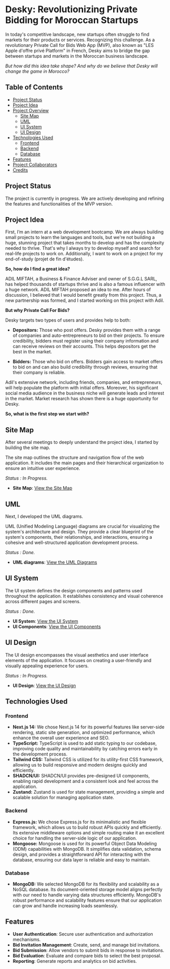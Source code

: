 
# Desky: Revolutionizing Private Bidding for Moroccan Startups

In today's competitive landscape, new startups often struggle to find markets for their products or services. Recognizing this challenge. As a revolutionary Private Call for Bids Web App (MVP), also known as "LES Apple d'offre privé Platform" in French, Desky aims to bridge the gap between startups and markets in the Moroccan business landscape.

*But how did this idea take shape? And why do we believe that Desky will change the game in Morocco?*


## Table of Contents
- [Project Status](#Project-Status)
- [Project Idea](#Project-Idea)
- [Project Overview](#project-overview)
  - [Site Map](#site-map)
  - [UML](#UML)
  - [UI System](#ui-system)
  - [UI Design](#ui-design)
- [Technologies Used](#technologies-used)
  - [Frontend](#frontend)
  - [Backend](#backend)
  - [Database](#database)
- [Features](#features)
- [Project Collaborators](#project-collaborators)
- [Credits](#credits)
## Project Status

The project is currently in progress. We are actively developing and refining the features and functionalities of the MVP version.
## Project Idea

First, I’m an intern at a web development bootcamp. We are always building small projects to learn the languages and tools, but we're not building a huge, stunning project that takes months to develop and has the complexity needed to thrive. That's why I always try to develop myself and search for real-life projects to work on. Additionally, I want to work on a project for my end-of-study (projet de fin d'études).

**So, how do I find a great idea?**

ADIL MIFTAH, a Business & Finance Adviser and owner of S.G.G.L SARL, has helped thousands of startups thrive and is also a famous influencer with a huge network. ADIL MIFTAH proposed an idea to me. After hours of discussion, I believed that I would benefit greatly from this project. Thus, a new partnership was formed, and I started working on this project with Adil.

**But why Private Call For Bids?**

Desky targets two types of users and provides help to both:

- **Depositors:** Those who post offers. Desky provides them with a range of companies and auto-entrepreneurs to bid on their projects. To ensure credibility, bidders must register using their company information and can receive reviews on their accounts. This helps depositors get the best in the market.

- **Bidders:** Those who bid on offers. Bidders gain access to market offers to bid on and can also build credibility through reviews, ensuring that their company is reliable.

Adil's extensive network, including friends, companies, and entrepreneurs, will help populate the platform with initial offers. Moreover, his significant social media audience in the business niche will generate leads and interest in the market. Market research has shown there is a huge opportunity for Desky.

**So, what is the first step we start with?**
## Site Map

After several meetings to deeply understand the project idea, I started by building the site map.

The site map outlines the structure and navigation flow of the web application. It includes the main pages and their hierarchical organization to ensure an intuitive user experience.

*Status : In Progress.*

- **Site Map**: [View the Site Map](https://www.figma.com/design/XFfxW4zdqu1ZmTJwAUC84S/Desky?node-id=0-1&t=kjMgHBqQUyhqSYRG-1)
## UML
Next, I developed the UML diagrams.

UML (Unified Modeling Language) diagrams are crucial for visualizing the system's architecture and design. They provide a clear blueprint of the system's components, their relationships, and interactions, ensuring a cohesive and well-structured application development process.

*Status : Done.*

- **UML diagrams**: [View the UML Diagrams](https://www.figma.com/design/XFfxW4zdqu1ZmTJwAUC84S/Desky?node-id=320-1732&t=lEn0TOA2jkAXyeLG-1)
## UI System

The UI system defines the design components and patterns used throughout the application. It establishes consistency and visual coherence across different pages and screens.

*Status : Done.*

- **UI System**: [View the UI System](https://www.figma.com/design/XFfxW4zdqu1ZmTJwAUC84S/Desky?node-id=296-182&t=zkw8JdIB9juO66UF-1)
- **UI Components**: [View the UI Components](https://www.figma.com/design/XFfxW4zdqu1ZmTJwAUC84S/Desky?node-id=415-432&t=lEn0TOA2jkAXyeLG-1)
## UI Design
The UI design encompasses the visual aesthetics and user interface elements of the application. It focuses on creating a user-friendly and visually appealing experience for users.

*Status : In Progress.*

- **UI Design**: [View the UI Design](https://www.figma.com/design/XFfxW4zdqu1ZmTJwAUC84S/Desky?node-id=320-1732&t=lEn0TOA2jkAXyeLG-1)
## Technologies Used

### Frontend
- **Next.js 14:** We chose Next.js 14 for its powerful features like server-side rendering, static site generation, and optimized performance, which enhance the overall user experience and SEO.
- **TypeScript:** TypeScript is used to add static typing to our codebase, improving code quality and maintainability by catching errors early in the development process.
- **Tailwind CSS:** Tailwind CSS is utilized for its utility-first CSS framework, allowing us to build responsive and modern designs quickly and efficiently.
- **SHADCN/UI:** SHADCN/UI provides pre-designed UI components, enabling rapid development and a consistent look and feel across the application.
- **Zustand:** Zustand is used for state management, providing a simple and scalable solution for managing application state.

### Backend
- **Express.js:** We chose Express.js for its minimalistic and flexible framework, which allows us to build robust APIs quickly and efficiently. Its extensive middleware options and simple routing make it an excellent choice for handling the server-side logic of our application.
- **Mongoose:** Mongoose is used for its powerful Object Data Modeling (ODM) capabilities with MongoDB. It simplifies data validation, schema design, and provides a straightforward API for interacting with the database, ensuring our data layer is reliable and easy to maintain.

### Database
- **MongoDB:** We selected MongoDB for its flexibility and scalability as a NoSQL database. Its document-oriented storage model aligns perfectly with our need to handle varying data structures efficiently. MongoDB's robust performance and scalability features ensure that our application can grow and handle increasing loads seamlessly.
## Features

- **User Authentication**: Secure user authentication and authorization mechanisms.
- **Bid Invitation Management**: Create, send, and manage bid invitations.
- **Bid Submission**: Allow vendors to submit bids in response to invitations.
- **Bid Evaluation**: Evaluate and compare bids to select the best proposal.
- **Reporting**: Generate reports and analytics on bid activities.
